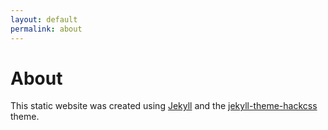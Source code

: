 ```yaml
---
layout: default
permalink: about
---
```


# About

This static website was created using <a href="https://github.com/jekyll/jekyll">Jekyll</a> and the <a href="https://github.com/wemake-services/jekyll-theme-hackcss">jekyll-theme-hackcss</a> theme.

